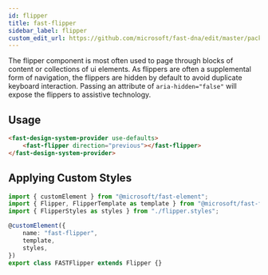 ```yaml
---
id: flipper
title: fast-flipper
sidebar_label: flipper
custom_edit_url: https://github.com/microsoft/fast-dna/edit/master/packages/web-components/fast-foundation/src/flipper/README.md
---
```


The flipper component is most often used to page through blocks of content or collections of ui elements. As flippers are often a supplemental form of navigation, the flippers are hidden by default to avoid duplicate keyboard interaction. Passing an attribute of `aria-hidden="false"` will expose the flippers to assistive technology.

## Usage

```html live
<fast-design-system-provider use-defaults>
    <fast-flipper direction="previous"></fast-flipper>
</fast-design-system-provider>
```

## Applying Custom Styles

```ts
import { customElement } from "@microsoft/fast-element";
import { Flipper, FlipperTemplate as template } from "@microsoft/fast-foundation";
import { FlipperStyles as styles } from "./flipper.styles";

@customElement({
    name: "fast-flipper",
    template,
    styles,
})
export class FASTFlipper extends Flipper {}
```